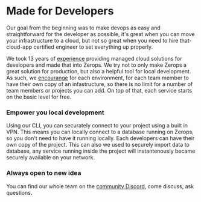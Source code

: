 # Made for Developers

Our goal from the beginning was to make devops as easy and straightforward for the developer as possible, it's great when you can move your infrastructure to a cloud, but not so great when you need to hire that-cloud-app certified engineer to set everything up properly.

We took 13 years of [experience]() providing managed cloud solutions for developers and made that into Zerops. We try not to only make Zerops a great solution for production, but also a helpful tool for local development. As such, we [encourange]() for each environment, for each team member to have their own copy of an infastructure, so there is no limit for a number of team members or projects you can add. On top of that, each service starts on the basic level for free.

### Empower you local development

Using our CLI, you can securately connect to your project using a built in VPN. This means you can locally connect to a database running on Zerops, so you don't need to have it running locally. Each developers can have their own copy of the project. This can also we used to securely import data to database, any service running inside the project will instantenously became securely available on your network.


### Always open to new idea

You can find our whole team on the [community Discord](), come discuss, ask questions.

